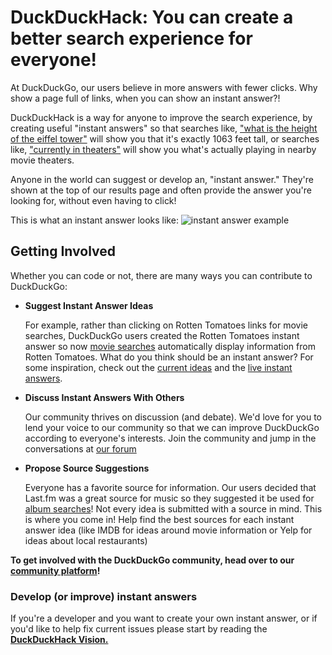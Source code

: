 # DuckDuckHack: You can create a better search experience for everyone!

At DuckDuckGo, our users believe in more answers with fewer clicks. Why show a page full of links, when you can show an instant answer?!

DuckDuckHack is a way for anyone to improve the search experience, by creating useful "instant answers" so that searches like, ["what is the height of the eiffel tower"](https://duckduckgo.com/?q=what+is+the+height+of+the+eiffel+tower) will show you that it's exactly 1063 feet tall, or searches like, ["currently in theaters"](https://duckduckgo.com/?q=currently+in+theaters) will show you what's actually playing in nearby movie theaters.

Anyone in the world can suggest or develop an, "instant answer." They're shown at the top of our results page and often provide the answer you're looking for, without even having to click!

This is what an instant answer looks like:
![instant answer example](https://raw.github.com/duckduckgo/duckduckgo-documentation/master/duckduckhack/assets/app_search_example.png)

## Getting Involved
Whether you can code or not, there are many ways you can contribute to DuckDuckGo:

- **Suggest Instant Answer Ideas**
  
  For example, rather than clicking on Rotten Tomatoes links for movie searches, DuckDuckGo users created the Rotten Tomatoes instant answer so now [movie searches](https://duckduckgo.com/?q=the+dark+knight+movie) automatically display information from Rotten Tomatoes. What do you think should be an instant answer? For some inspiration, check out the [current ideas](http://ideas.duckduckhack.com/) and the [live instant answers](https://duckduckgo.com/goodies). 

- **Discuss Instant Answers With Others**
  
  Our community thrives on discussion (and debate). We'd love for you to lend your voice to our community so that we can improve DuckDuckGo according to everyone's interests. Join the community and jump in the conversations at [our forum](https://dukgo.com/ideas)

- **Propose Source Suggestions**
  
  Everyone has a favorite source for information. Our users decided that Last.fm was a great source for music so they suggested it be used for [album searches](https://duckduckgo.com/?q=Dookie+album+by+greenday)! Not every idea is submitted with a source in mind. This is where you come in! Help find the best sources for each instant answer idea (like IMDB for ideas around movie information or Yelp for ideas about local restaurants) 

**To get involved with the DuckDuckGo community, head over to our [community platform](https://dukgo.com/)!**

### Develop (or improve) instant answers
  If you're a developer and you want to create your own instant answer, or if you'd like to help fix current issues please start by reading the **[DuckDuckHack Vision.](https://github.com/duckduckgo/duckduckgo-documentation/blob/master/duckduckhack/getting-started/duckduckhack_vision.md)**
